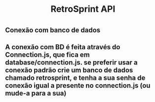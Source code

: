 <h1 align="center"> RetroSprint API <h1>

 <h2> Conexão com banco de dados<h2>
  A conexão com BD é feita através do Connection.js, que fica em database/connection.js.
        se preferir usar a conexão padrão crie um banco de dados chamado retrosprint, e tenha a sua senha 
        de conexão igual a presente no connection.js (ou mude-a para a sua) 
   
   
